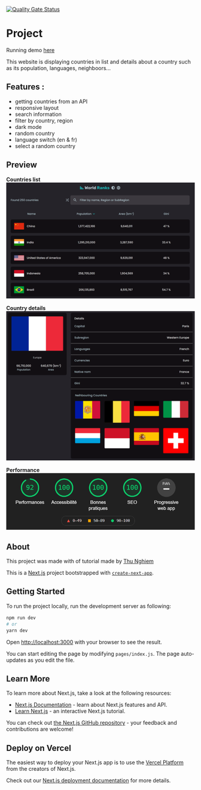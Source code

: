 [![Quality Gate Status](https://sonarcloud.io/api/project_badges/measure?project=bastiendmt_clean-my-city&metric=alert_status)](https://sonarcloud.io/summary/new_code?id=bastiendmt_clean-my-city)

# Project

Running demo [here](https://country-rank.bastiendmt.vercel.app/)

This website is displaying countries in list and details about a country such as its population, languages, neighboors...

## Features :

- getting countries from an API
- responsive layout
- search information
- filter by country, region
- dark mode
- random country
- language switch (en & fr)
- select a random country

## Preview

**Countries list**
![Countries list](/preview/list.png)

**Country details**
![Country detail](/preview/country-info.png)

**Performance**
![Performance](/preview/performances.png)

## About

This project was made with of tutorial made by [Thu Nghiem](https://github.com/nghiemthu)

This is a [Next.js](https://nextjs.org/) project bootstrapped with [`create-next-app`](https://github.com/vercel/next.js/tree/canary/packages/create-next-app).

## Getting Started

To run the project locally, run the development server as following:

```bash
npm run dev
# or
yarn dev
```

Open [http://localhost:3000](http://localhost:3000) with your browser to see the result.

You can start editing the page by modifying `pages/index.js`. The page auto-updates as you edit the file.

## Learn More

To learn more about Next.js, take a look at the following resources:

- [Next.js Documentation](https://nextjs.org/docs) - learn about Next.js features and API.
- [Learn Next.js](https://nextjs.org/learn) - an interactive Next.js tutorial.

You can check out [the Next.js GitHub repository](https://github.com/vercel/next.js/) - your feedback and contributions are welcome!

## Deploy on Vercel

The easiest way to deploy your Next.js app is to use the [Vercel Platform](https://vercel.com/import?utm_medium=default-template&filter=next.js&utm_source=create-next-app&utm_campaign=create-next-app-readme) from the creators of Next.js.

Check out our [Next.js deployment documentation](https://nextjs.org/docs/deployment) for more details.
